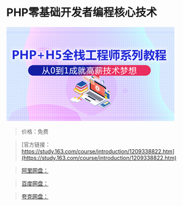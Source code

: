 # PHP零基础开发者编程核心技术

![img](../../../assets/study163/free/aa46fa124009492291a0f17535e47dee.JPG)

> 价格：免费

> [官方链接：https://study.163.com/course/introduction/1209338822.htm](https://study.163.com/course/introduction/1209338822.htm)

> [阿里网盘：]()

> [百度网盘：]()

> [夸克网盘：]()
